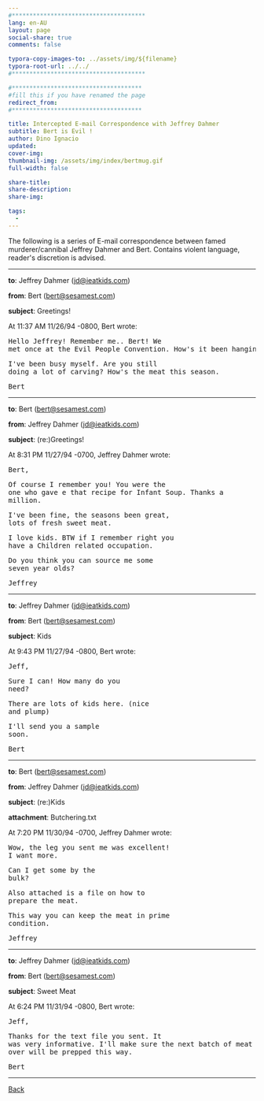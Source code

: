 ```yaml
---
#**************************************
lang: en-AU
layout: page
social-share: true
comments: false

typora-copy-images-to: ../assets/img/${filename}
typora-root-url: ../../
#**************************************

#*************************************
#fill this if you have renamed the page
redirect_from:
#*************************************

title: Intercepted E-mail Correspondence with Jeffrey Dahmer
subtitle: Bert is Evil ! 
author: Dino Ignacio
updated: 
cover-img: 
thumbnail-img: /assets/img/index/bertmug.gif
full-width: false

share-title: 
share-description: 
share-img: 

tags:
  -
---
```


The following is a series of E-mail correspondence between famed murderer/cannibal Jeffrey Dahmer and Bert. Contains violent language, reader's discretion is advised.

---

**to**: Jeffrey Dahmer (jd@ieatkids.com) 

**from**: Bert (bert@sesamest.com) 

**subject**: Greetings! 

At 11:37 AM 11/26/94 -0800, Bert wrote:

<span style="color:yellow"><pre>Hello Jeffrey! Remember me.. Bert! We met once at the Evil People Convention. How's it been hanging? </pre></span>

<span style="color:yellow"><pre>I've been busy myself. Are you still doing a lot of carving? How's the meat this season. </pre></span>

<span style="color:yellow"><pre>Bert </pre></span>

---

**to**: Bert (bert@sesamest.com)

**from**: Jeffrey Dahmer (jd@ieatkids.com)

**subject**: (re:)Greetings!

At 8:31 PM 11/27/94 -0700, Jeffrey Dahmer wrote:

<span style="color:red"><pre>Bert,</pre></span>

<span style="color:red"><pre>Of course I remember you! You were the one who gave e that recipe for Infant Soup. Thanks a million.</pre></span>

<span style="color:red"><pre>I've been fine, the seasons been great, lots of fresh sweet meat.</pre></span>

<span style="color:red"><pre>I love kids. BTW if I remember right you have a Children related occupation.</pre></span>

<span style="color:red"><pre>Do you think you can source me some seven year olds?</pre></span>

<span style="color:red"><pre>Jeffrey</pre></span>

___

**to**: Jeffrey Dahmer (jd@ieatkids.com) 

**from**: Bert (bert@sesamest.com) 

**subject**: Kids 

At 9:43 PM 11/27/94 -0800, Bert wrote:

<span style="color:yellow"><pre>Jeff,</pre></span>

<span style="color:yellow"><pre>Sure I can! How many do you need?</pre></span>

<span style="color:yellow"><pre>There are lots of kids here. (nice and plump)</pre></span>

<span style="color:yellow"><pre>I'll send you a sample soon.</pre></span>

<span style="color:yellow"><pre>Bert</pre></span>

---

**to**: Bert (bert@sesamest.com)

**from**: Jeffrey Dahmer (jd@ieatkids.com)

**subject**: (re:)Kids

**attachment**: Butchering.txt

At 7:20 PM 11/30/94 -0700, Jeffrey Dahmer wrote:

<span style="color:red"><pre>Wow, the leg you sent me was excellent! I want more.</pre></span>

<span style="color:red"><pre>Can I get some by the bulk?</pre></span>

<span style="color:red"><pre>Also attached is a file on how to prepare the meat.</pre></span>

<span style="color:red"><pre>This way you can keep the meat in prime condition. </pre></span>

<span style="color:red"><pre>Jeffrey</pre></span>

---

**to**: Jeffrey Dahmer (jd@ieatkids.com) 

**from**: Bert (bert@sesamest.com) 

**subject**: Sweet Meat  

At 6:24 PM 11/31/94 -0800, Bert wrote:

<span style="color:yellow"><pre>Jeff,</pre></span>

<span style="color:yellow"><pre>Thanks for the text file you sent. It was very informative. I'll make sure the next batch of meat I'll send over will be prepped this way.</pre></span>

<span style="color:yellow"><pre>Bert</pre></span>

---

  [Back](the-interviews-and-documents) 
